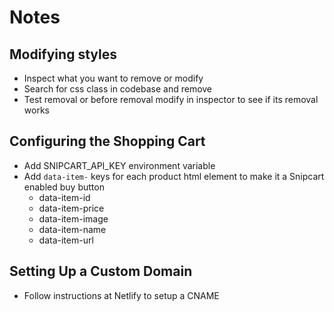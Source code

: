 # Notes

## Modifying styles

- Inspect what you want to remove or modify
- Search for css class in codebase and remove
- Test removal or before removal modify in inspector to see if its
removal works

## Configuring the Shopping Cart

- Add SNIPCART_API_KEY environment variable
- Add `data-item-` keys for each product html element to make it a
Snipcart enabled buy button
  - data-item-id
  - data-item-price
  - data-item-image
  - data-item-name
  - data-item-url

## Setting Up a Custom Domain

- Follow instructions at Netlify to setup a CNAME